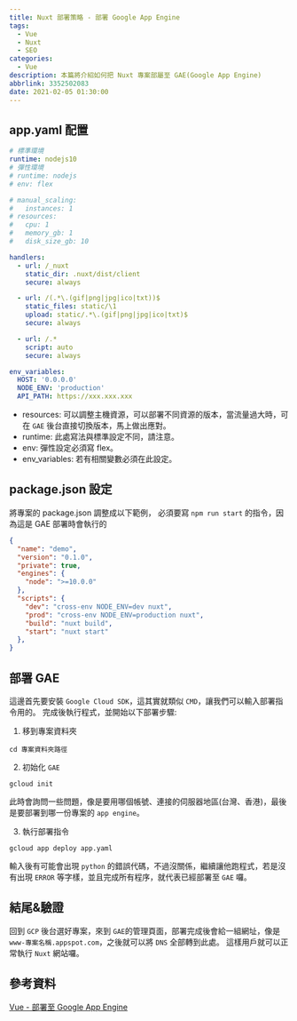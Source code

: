 ```yaml
---
title: Nuxt 部署策略 - 部署 Google App Engine
tags:
  - Vue
  - Nuxt
  - SEO
categories:
  - Vue
description: 本篇將介紹如何把 Nuxt 專案部屬至 GAE(Google App Engine)
abbrlink: 3352502083
date: 2021-02-05 01:30:00
---
```

## app.yaml 配置

``` yaml
# 標準環境
runtime: nodejs10
# 彈性環境
# runtime: nodejs
# env: flex

# manual_scaling:
#   instances: 1
# resources:
#   cpu: 1
#   memory_gb: 1
#   disk_size_gb: 10

handlers:
  - url: /_nuxt
    static_dir: .nuxt/dist/client
    secure: always

  - url: /(.*\.(gif|png|jpg|ico|txt))$
    static_files: static/\1
    upload: static/.*\.(gif|png|jpg|ico|txt)$
    secure: always

  - url: /.*
    script: auto
    secure: always

env_variables:
  HOST: '0.0.0.0'
  NODE_ENV: 'production'
  API_PATH: https://xxx.xxx.xxx
```

* resources: 可以調整主機資源，可以部署不同資源的版本，當流量過大時，可在 `GAE` 後台直接切換版本，馬上做出應對。
* runtime: 此處寫法與標準設定不同，請注意。
* env: 彈性設定必須寫 flex。
* env_variables: 若有相關變數必須在此設定。

## package.json 設定

將專案的 package.json 調整成以下範例，
必須要寫 `npm run start` 的指令，因為這是 GAE 部署時會執行的

``` JSON
{
  "name": "demo",
  "version": "0.1.0",
  "private": true,
  "engines": {
    "node": ">=10.0.0"
  },
  "scripts": {
    "dev": "cross-env NODE_ENV=dev nuxt",
    "prod": "cross-env NODE_ENV=production nuxt",
    "build": "nuxt build",
    "start": "nuxt start"
  },
}
```

## 部署 GAE

這邊首先要安裝 `Google Cloud SDK`，這其實就類似 `CMD`，讓我們可以輸入部署指令用的。
完成後執行程式，並開始以下部署步驟:

1. 移到專案資料夾

``` CMD
cd 專案資料夾路徑
```

2. 初始化 `GAE`

``` CMD
gcloud init
```

此時會詢問一些問題，像是要用哪個帳號、連接的伺服器地區(台灣、香港)，最後是要部署到哪一份專案的 `app engine`。

3. 執行部署指令

``` CMD
gcloud app deploy app.yaml
```

輸入後有可能會出現 `python` 的錯誤代碼，不過沒關係，繼續讓他跑程式，若是沒有出現 `ERROR` 等字樣，並且完成所有程序，就代表已經部署至 `GAE` 囉。

## 結尾&驗證

回到 `GCP` 後台選好專案，來到 `GAE`的管理頁面，部署完成後會給一組網址，像是`www-專案名稱.appspot.com`，之後就可以將 `DNS` 全部轉到此處。
這樣用戶就可以正常執行 `Nuxt` 網站囉。

## 參考資料

[Vue - 部署至 Google App Engine](https://syj0905.github.io/vue/20200419/4265981960/)
